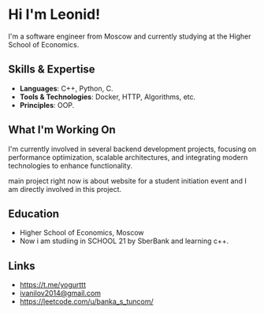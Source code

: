# Hi I'm Leonid!

I'm a software engineer from Moscow and currently studying at the Higher School of Economics.

## Skills & Expertise

- **Languages**: C++, Python, C.
- **Tools & Technologies**: Docker, HTTP, Algorithms, etc.
- **Principles**: OOP.

## What I'm Working On

I'm currently involved in several backend development projects, focusing on performance optimization, scalable architectures, and integrating modern technologies to enhance functionality.

main project right now is about website for a student initiation event and I am directly involved in this project.

## Education

- Higher School of Economics, Moscow
- Now i am studiing in SCHOOL 21 by SberBank and learning c++.

## Links

- https://t.me/yogurttt
- ivanilov2014@gmail.com
- https://leetcode.com/u/banka_s_tuncom/
